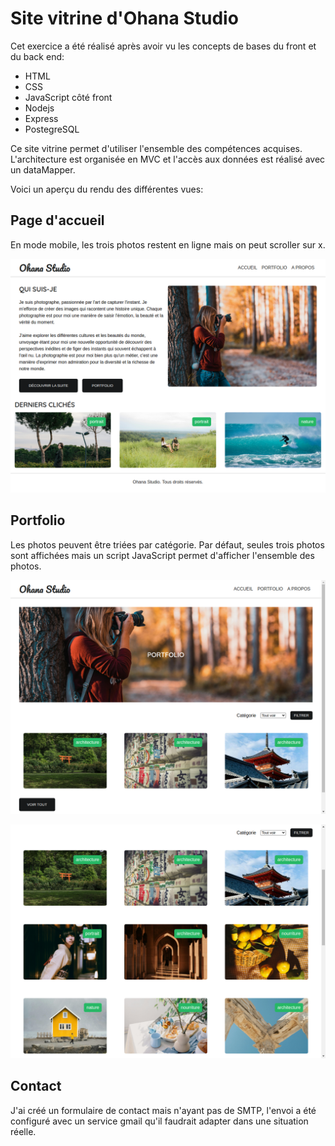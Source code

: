 # Site vitrine d'Ohana Studio

Cet exercice a été réalisé après avoir vu les concepts de bases du front et du back end:

- HTML
- CSS
- JavaScript côté front
- Nodejs
- Express
- PostegreSQL

Ce site vitrine permet d'utiliser l'ensemble des compétences acquises.
L'architecture est organisée en MVC et l'accès aux données est réalisé avec un dataMapper.

Voici un aperçu du rendu des différentes vues:

## Page d'accueil

En mode mobile, les trois photos restent en ligne mais on peut scroller sur x.

![home](/Docs/previews/home.png)

## Portfolio

Les photos peuvent être triées par catégorie.
Par défaut, seules trois photos sont affichées mais un script JavaScript permet d'afficher l'ensemble des photos.

![portfolio](/Docs/previews/portfolio.png)

![selec](/Docs/previews/portfolio_select.png)

## Contact

J'ai créé un formulaire de contact mais n'ayant pas de SMTP, l'envoi a été configuré avec un service gmail qu'il faudrait adapter dans une situation réelle.